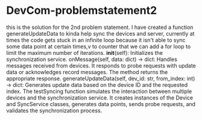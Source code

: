 # DevCom-problemstatement2
this is the solution for the 2nd problem statement. 
I have created a function generateUpdateData to kinda help sync the devices and server, currently at times the code gets stuck in an infinite loop because it isn't able to sync some data point at certain times,v to counter that we can add a for loop to limit the maximum number of iterations. 
__init__(self): Initializes the synchronization service.
onMessage(self, data: dict) -> dict: Handles messages received from devices. It responds to probe requests with update data or acknowledges record messages. The method returns the appropriate response.
generateUpdateData(self, dev_id: str, from_index: int) -> dict: Generates update data based on the device ID and the requested index.
The testSyncing function simulates the interaction between multiple devices and the synchronization service. It creates instances of the Device and SyncService classes, generates data points, sends probe requests, and validates the synchronization process.

